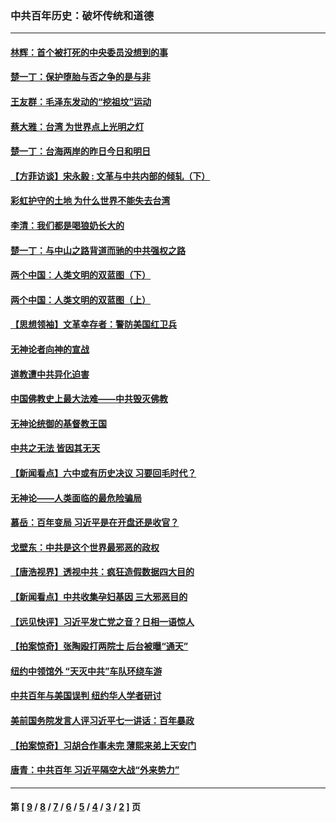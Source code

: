 ### 中共百年历史：破坏传统和道德
---
#### [林辉：首个被打死的中央委员没想到的事](../../pages/nf1176114/n13987400.md?06160430) 
#### [楚一丁：保护堕胎与否之争的是与非](../../pages/nf1176114/n13815642.md?06160430) 
#### [王友群：毛泽东发动的“挖祖坟”运动](../../pages/nf1176114/n13723639.md?06160430) 
#### [蔡大雅：台湾 为世界点上光明之灯](../../pages/nf1176114/n13531530.md?06160430) 
#### [楚一丁：台海两岸的昨日今日和明日](../../pages/nf1176114/n13531468.md?06160430) 
#### [【方菲访谈】宋永毅 : 文革与中共内部的倾轧（下）](../../pages/nf1176114/n13486836.md?06160430) 
#### [彩虹护守的土地 为什么世界不能失去台湾](../../pages/nf1176114/n13476849.md?06160430) 
#### [李清：我们都是喝狼奶长大的](../../pages/nf1176114/n13471478.md?06160430) 
#### [楚一丁：与中山之路背道而驰的中共强权之路](../../pages/nf1176114/n13437270.md?06160430) 
#### [两个中国：人类文明的双蓝图（下）](../../pages/nf1176114/n13423132.md?06160430) 
#### [两个中国：人类文明的双蓝图（上）](../../pages/nf1176114/n13422687.md?06160430) 
#### [【思想领袖】文革幸存者：警防美国红卫兵](../../pages/nf1176114/n13339289.md?06160430) 
#### [无神论者向神的宣战](../../pages/nf1176114/n13281535.md?06160430) 
#### [道教遭中共异化迫害](../../pages/nf1176114/n13281463.md?06160430) 
#### [中国佛教史上最大法难——中共毁灭佛教](../../pages/nf1176114/n13281397.md?06160430) 
#### [无神论统御的基督教王国](../../pages/nf1176114/n13281280.md?06160430) 
#### [中共之无法 皆因其无天](../../pages/nf1176114/n13281088.md?06160430) 
#### [【新闻看点】六中或有历史决议 习要回毛时代？](../../pages/nf1176114/n13222895.md?06160430) 
#### [无神论——人类面临的最危险骗局](../../pages/nf1176114/n13196137.md?06160430) 
#### [慕岳：百年变局 习近平是在开盘还是收官？](../../pages/nf1176114/n13206516.md?06160430) 
#### [戈壁东：中共是这个世界最邪恶的政权](../../pages/nf1176114/n13085641.md?06160430) 
#### [【唐浩视界】透视中共：疯狂造假数据四大目的](../../pages/nf1176114/n13080590.md?06160430) 
#### [【新闻看点】中共收集孕妇基因 三大邪恶目的](../../pages/nf1176114/n13077182.md?06160430) 
#### [【远见快评】习近平发亡党之音？日相一语惊人](../../pages/nf1176114/n13074809.md?06160430) 
#### [【拍案惊奇】张陶殴打两院士 后台被曝“通天”](../../pages/nf1176114/n13070496.md?06160430) 
#### [纽约中领馆外 “天灭中共”车队环绕车游](../../pages/nf1176114/n13070693.md?06160430) 
#### [中共百年与美国误判 纽约华人学者研讨](../../pages/nf1176114/n13067969.md?06160430) 
#### [美前国务院发言人评习近平七一讲话：百年暴政](../../pages/nf1176114/n13066986.md?06160430) 
#### [【拍案惊奇】习胡合作事未完 薄熙来弟上天安门](../../pages/nf1176114/n13065867.md?06160430) 
#### [唐青：中共百年 习近平隔空大战“外来势力”](../../pages/nf1176114/n13065976.md?06160430) 

---
#### 第 [ [9](./9.md?06160430) / [8](./8.md?06160430) / [7](./7.md?06160430) / [6](./6.md?06160430) / [5](./5.md?06160430) / [4](./4.md?06160430) / [3](./3.md?06160430) / [2](./2.md?06160430) ] 页
